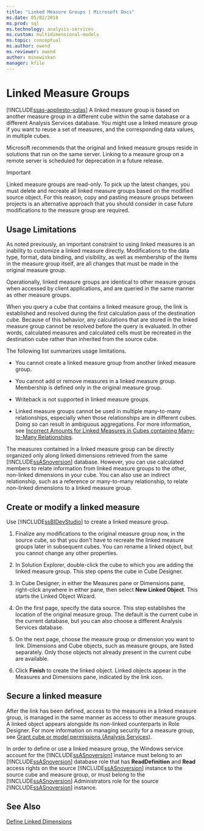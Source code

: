 ```yaml
---
title: "Linked Measure Groups | Microsoft Docs"
ms.date: 05/02/2018
ms.prod: sql
ms.technology: analysis-services
ms.custom: multidimensional-models
ms.topic: conceptual
ms.author: owend
ms.reviewer: owend
author: minewiskan
manager: kfile
---
```

# Linked Measure Groups
[!INCLUDE[ssas-appliesto-sqlas](../../includes/ssas-appliesto-sqlas.md)]
  A linked measure group is based on another measure group in a different cube within the same database or a different Analysis Services database. You might use a linked measure group if you want to reuse a set of measures, and the corresponding data values, in multiple cubes.  
  
 Microsoft recommends that the original and linked measure groups reside in solutions that run on the same server. Linking to a measure group on a remote server is scheduled for deprecation in a future release.  
  
> [!IMPORTANT]  
>  Linked measure groups are read-only. To pick up the latest changes, you must delete and recreate all linked measure groups based on the modified source object. For this reason, copy and pasting measure groups between projects is an alternative approach that you should consider in case future modifications to the measure group are required.  
  
## Usage Limitations  
 As noted previously, an important constraint to using linked measures is an inability to customize a linked measure directly. Modifications to the data type, format, data binding, and visibility, as well as membership of the items in the measure group itself, are all changes that must be made in the original measure group.  
  
 Operationally, linked measure groups are identical to other measure groups when accessed by client applications, and are queried in the same manner as other measure groups.  
  
 When you query a cube that contains a linked measure group, the link is established and resolved during the first calculation pass of the destination cube. Because of this behavior, any calculations that are stored in the linked measure group cannot be resolved before the query is evaluated. In other words, calculated measures and calculated cells must be recreated in the destination cube rather than inherited from the source cube.  
  
 The following list summarizes usage limitations.  
  
-   You cannot create a linked measure group from another linked measure group.  
  
-   You cannot add or remove measures in a linked measure group. Membership is defined only in the original measure group.  
  
-   Writeback is not supported in linked measure groups.  
  
-   Linked measure groups cannot be used in multiple many-to-many relationships, especially when those relationships are in different cubes. Doing so can result in ambiguous aggregations. For more information, see [Incorrect Amounts for Linked Measures in Cubes containing Many-to-Many Relationships](http://social.technet.microsoft.com/wiki/contents/articles/22911.incorrect-amounts-for-linked-measures-in-cubes-containing-many-to-many-relationships-ssas-troubleshooting.aspx).  
  
 The measures contained in a linked measure group can be directly organized only along linked dimensions retrieved from the same [!INCLUDE[ssASnoversion](../../includes/ssasnoversion-md.md)] database. However, you can use calculated members to relate information from linked measure groups to the other, non-linked dimensions in your cube. You can also use an indirect relationship, such as a reference or many-to-many relationship, to relate non-linked dimensions to a linked measure group.  
  
## Create or modify a linked measure  
 Use [!INCLUDE[ssBIDevStudio](../../includes/ssbidevstudio-md.md)] to create a linked measure group.  
  
1.  Finalize any modifications to the original measure group now, in the source cube, so that you don't have to recreate the linked measure groups later in subsequent cubes. You can rename a linked object, but you cannot change any other properties.  
  
2.  In Solution Explorer, double-click the cube to which you are adding the linked measure group. This step opens the cube in Cube Designer.  
  
3.  In Cube Designer, in either the Measures pane or Dimensions pane, right-click anywhere in either pane, then select **New Linked Object**. This starts the Linked Object Wizard.  
  
4.  On the first page, specify the data source. This step establishes the location of the original measure group. The default is the current cube in the current database, but you can also choose a different Analysis Services database.  
  
5.  On the next page, choose the measure group or dimension you want to link. Dimensions and Cube objects, such as measure groups, are listed separately. Only those objects not already present in the current cube are available.  
  
6.  Click **Finish** to create the linked object. Linked objects appear in the Measures and Dimensions pane, indicated by the link icon.  
  
## Secure a linked measure  
 After the link has been defined, access to the measures in a linked measure group, is managed in the same manner as access to other measure groups. A linked object appears alongside its non-linked counterparts in Role Designer. For more information on managing security for a measure group, see [Grant cube or model permissions &#40;Analysis Services&#41;](../../analysis-services/multidimensional-models/grant-cube-or-model-permissions-analysis-services.md).  
  
 In order to define or use a linked measure group, the Windows service account for the [!INCLUDE[ssASnoversion](../../includes/ssasnoversion-md.md)] instance must belong to an [!INCLUDE[ssASnoversion](../../includes/ssasnoversion-md.md)] database role that has **ReadDefinition** and **Read** access rights on the source [!INCLUDE[ssASnoversion](../../includes/ssasnoversion-md.md)] instance to the source cube and measure group, or must belong to the [!INCLUDE[ssASnoversion](../../includes/ssasnoversion-md.md)] Administrators role for the source [!INCLUDE[ssASnoversion](../../includes/ssasnoversion-md.md)] instance.  
  
## See Also  
 [Define Linked Dimensions](../../analysis-services/multidimensional-models/define-linked-dimensions.md)  
  
  
